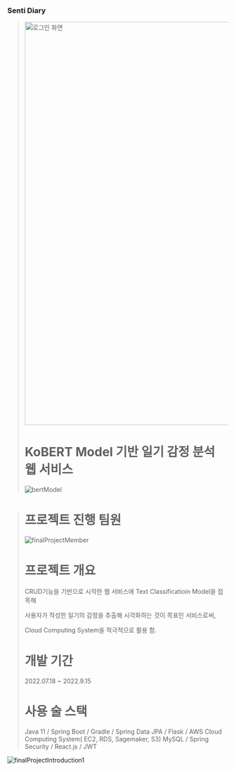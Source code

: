 ### Senti Diary
><img width="918" alt="로그인 화면" src="https://user-images.githubusercontent.com/102140367/191909717-7ec08a47-1748-4c09-a0c4-c155fed280d4.png">
>
># KoBERT Model 기반 일기 감정 분석 웹 서비스
>![bertModel](https://user-images.githubusercontent.com/102140367/191911323-8982ac72-bb94-4340-979e-238113f9b2bc.png)

>
># 프로젝트 진행 팀원
>![finalProjectMember](https://user-images.githubusercontent.com/102140367/191911258-c12f2580-928c-4ce0-b88e-1988826834a5.png)
># 프로젝트 개요
>CRUD기능을 기반으로 시작한 웹 서비스에 Text Classificatioin Model을 접목해 
>
>사용자가 작성한 일기의 감정을 추출해 시각화하는 것이 목표인 서비스로써,
>
>Cloud Computing System을 적극적으로 활용 함.
>             
># 개발 기간
>
>2022.07.18 ~ 2022.9.15  
>
># 사용 술 스택
> 
>Java 11 / Spring Boot / Gradle / Spring Data JPA / Flask / AWS Cloud Computing System( EC2, RDS, Sagemaker, S3) 
>MySQL / Spring Security / React.js / JWT
>  

![finalProjectIntroduction1](https://user-images.githubusercontent.com/102140367/191911305-8329615e-e47f-4afe-864a-a22f6bbe556f.png)
